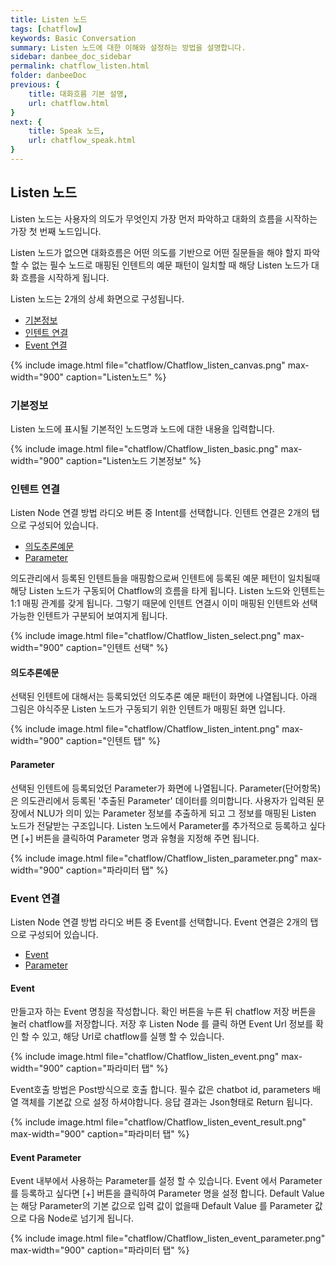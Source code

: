 ```yaml
---
title: Listen 노드
tags: [chatflow]
keywords: Basic Conversation
summary: Listen 노드에 대한 이해와 설정하는 방법을 설명합니다.
sidebar: danbee_doc_sidebar
permalink: chatflow_listen.html
folder: danbeeDoc
previous: {
    title: 대화흐름 기본 설명, 
    url: chatflow.html
}
next: {
    title: Speak 노드,
    url: chatflow_speak.html
}
---
```


## Listen 노드

Listen 노드는 사용자의 의도가 무엇인지 가장 먼저 파악하고 대화의 흐름을 시작하는 가장 첫 번째 노드입니다.

Listen 노드가 없으면 대화흐름은 어떤 의도를 기반으로 어떤 질문들을 해야 할지 파악할 수 없는 필수 노드로
매핑된 인텐트의 예문 패턴이 일치할 때 해당 Listen 노드가 대화 흐름을 시작하게 됩니다.



Listen 노드는 2개의 상세 화면으로 구성됩니다.
- [기본정보](Chatflow_listen.html#기본정보)
- [인텐트 연결](Chatflow_listen.html#인텐트-연결)
- [Event 연결](Chatflow_listen.html#event-연결)

{% include image.html file="chatflow/Chatflow_listen_canvas.png" max-width="900" caption="Listen노드" %}



### 기본정보

Listen 노드에 표시될 기본적인 노드명과 노드에 대한 내용을 입력합니다.

{% include image.html file="chatflow/Chatflow_listen_basic.png" max-width="900" caption="Listen노드 기본정보" %}


### 인텐트 연결

Listen Node 연결 방법 라디오 버튼 중 Intent를 선택합니다.
인텐트 연결은 2개의 탭으로 구성되어 있습니다. 
- [의도추론예문](Chatflow_listen.html#의도추론예문)
- [Parameter](Chatflow_listen.html#parameter)

의도관리에서 등록된 인텐트들을 매핑함으로써 인텐트에 등록된 예문 페턴이 일치될때 해당 Listen 노드가 구동되어 Chatflow의 흐름을 타게 됩니다. 
Listen 노드와 인텐트는 1:1 매핑 관계를 갖게 됩니다. 그렇기 때문에 인텐트 연결시 이미 매핑된 인텐트와 선택가능한 인텐트가 구분되어 보여지게 됩니다.

{% include image.html file="chatflow/Chatflow_listen_select.png" max-width="900" caption="인텐트 선택" %}

#### 의도추론예문

선택된 인텐트에 대해서는 등록되었던 의도추론 예문 패턴이 화면에 나열됩니다. 
아래 그림은 야식주문 Listen 노드가 구동되기 위한 인텐트가 매핑된 화면 입니다.

{% include image.html file="chatflow/Chatflow_listen_intent.png" max-width="900" caption="인텐트 탭" %}

#### Parameter

선택된 인텐트에 등록되었던 Parameter가 화면에 나열됩니다. 
Parameter(단어항목)은 의도관리에서 등록된 '추출된 Parameter' 데이터를 의미합니다. 
사용자가 입력된 문장에서 NLU가 의미 있는 Parameter 정보를 추출하게 되고 그 정보를 매핑된 Listen 노드가 전달받는 구조입니다.
Listen 노드에서 Parameter를 추가적으로 등록하고 싶다면 [+] 버튼을 클릭하여 Parameter 명과 유형을 지정해 주면 됩니다. 

{% include image.html file="chatflow/Chatflow_listen_parameter.png" max-width="900" caption="파라미터 탭" %}

### Event 연결

Listen Node 연결 방법 라디오 버튼 중 Event를 선택합니다.
Event 연결은 2개의 탭으로 구성되어 있습니다.

- [Event](Chatflow_listen.html#event)
- [Parameter](Chatflow_listen.html#event-parameter)

#### Event

만들고자 하는 Event 명칭을 작성합니다. 확인 버튼을 누른 뒤 chatflow 저장 버튼을 눌러 chatflow를 저장합니다.
저장 후 Listen Node 를 클릭 하면 Event Url 정보를 확인 할 수 있고, 해당 Url로 chatflow를 실행 할 수 있습니다.

{% include image.html file="chatflow/Chatflow_listen_event.png" max-width="900" caption="파라미터 탭" %}

Event호출 방법은 Post방식으로 호출 합니다. 필수 값은 chatbot id, parameters 배열 객체를 기본값 으로 설정 하셔야합니다.
응답 결과는 Json형태로 Return 됩니다.

{% include image.html file="chatflow/Chatflow_listen_event_result.png" max-width="900" caption="파라미터 탭" %}

#### Event Parameter

Event 내부에서 사용하는 Parameter를 설정 할 수 있습니다. Event 에서 Parameter를 등록하고 싶다면 [+] 버튼을
클릭하여 Parameter 명을 설정 합니다. Default Value 는 해당 Parameter의 기본 값으로 입력 값이 없을때 Default Value
를 Parameter 값 으로 다음 Node로 넘기게 됩니다.

{% include image.html file="chatflow/Chatflow_listen_event_parameter.png" max-width="900" caption="파라미터 탭" %}